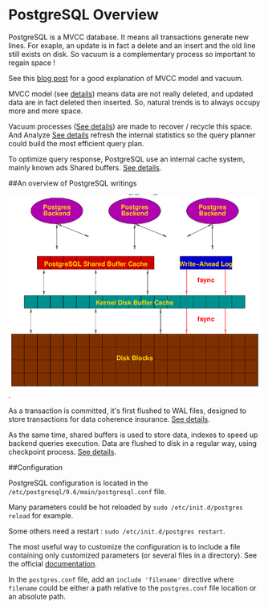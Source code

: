 # PostgreSQL Overview 

PostgreSQL is a MVCC database. It means all transactions generate new lines. For exaple, an update is in fact a delete and an insert and the old line still exists on disk.
So vacuum is a complementary process so important to regain space ! 

See this [blog post](http://blog.lerner.co.il/in-postgresql-as-in-life-dont-wait-too-long-to-commit/) for a good explanation of MVCC model and vacuum.


MVCC model (see [details](/postgresql/mvcc/)) means data are not really deleted, and updated data are in fact deleted then inserted. So, natural trends is to always occupy more and more space.

Vacuum processes ([See details](/postgresql/autovacuum/)) are made to recover / recycle this space. And Analyze [See details](/postgresql/autovacuum/#analyze/) refresh the internal statistics so the query planner could build the most efficient query plan. 

To optimize query response, PostgreSQL use an internal cache system, mainly known ads Shared buffers. [See details](/postgresql/cache_system/). 


##An overview of PostgreSQL writings

![An overview of PostgreSQL writings](/img/pgsql_writings.png).

As a transaction is committed, it's first flushed to WAL files, designed to store transactions for data coherence insurance. [See details](/postgresql/wal_files/).

As the same time, shared buffers is used to store data, indexes to speed up backend queries execution. Data are flushed to disk in a regular way, using checkpoint process. [See details](/postgresql/checkpoints/).    


##Configuration

PostgreSQL configuration is located in the `/etc/postgresql/9.6/main/postgresql.conf` file.

Many parameters could be hot reloaded by `sudo /etc/init.d/postgres reload` for example.

Some others need a restart : `sudo /etc/init.d/postgres restart`.

The most useful way to customize the configuration is to include a file containing only customized parameters (or several files in a directory). See the official [documentation](https://www.postgresql.org/docs/9.6/static/config-setting.html#CONFIG-INCLUDES). 

In the `postgres.conf` file, add an `include 'filename'` directive where `filename` could be either a path relative to the `postgres.conf` file location or an absolute path. 


